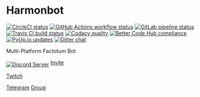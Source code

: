 # Harmonbot

[![CircleCI status](https://circleci.com/gh/Harmon758/Harmonbot.svg?style=svg)](https://circleci.com/gh/Harmon758/Harmonbot)
[![GitHub Actions workflow status](https://github.com/Harmon758/Harmonbot/workflows/Platforms/badge.svg?branch=rewrite)](https://github.com/Harmon758/Harmonbot/actions)
[![GitLab pipeline status](https://gitlab.com/Harmon758/Harmonbot/badges/rewrite/pipeline.svg)](https://gitlab.com/Harmon758/Harmonbot/commits/rewrite)
[![Travis CI build status](https://travis-ci.org/Harmon758/Harmonbot.svg?branch=rewrite)](https://travis-ci.org/Harmon758/Harmonbot)
[![Codacy quality](https://api.codacy.com/project/badge/Grade/38a8ff62492d438cb1fd1f2a77cebb2a)](https://app.codacy.com/project/Harmon758/Harmonbot/dashboard)
[![Better Code Hub compliance](https://bettercodehub.com/edge/badge/Harmon758/Harmonbot?branch=rewrite)](https://bettercodehub.com/results/Harmon758/Harmonbot)
[![PyUp.io updates](https://pyup.io/repos/github/Harmon758/Harmonbot/shield.svg)](https://pyup.io/repos/github/Harmon758/Harmonbot/)
[![Gitter chat](https://badges.gitter.im/Harmonbot/Lobby.svg)](https://gitter.im/Harmonbot/Lobby)

Multi-Platform Factotum Bot

<a href="https://discord.gg/MNAVKMd"><img src="https://discordapp.com/api/guilds/147208000132743168/embed.png?style=banner2" alt="Discord Server" align="middle" /></a>
[Invite](https://discordapp.com/oauth2/authorize?client_id=160674537418129409&scope=bot)

[Twitch](https://www.twitch.tv/harmonbot)

[Telegram](https://t.me/harmon_bot) [Group](https://t.me/joinchat/AAAAAAuABgo_g6xutkZYrg)
